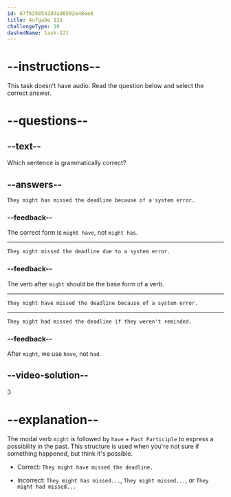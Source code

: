 ```yaml
---
id: 67f6250542ddad0502e48ee8
title: Aufgabe 121
challengeType: 19
dashedName: task-121
---
```


# --instructions--

This task doesn't have audio. Read the question below and select the correct answer.

# --questions--

## --text--

Which sentence is grammatically correct?

## --answers--

`They might has missed the deadline because of a system error.`

### --feedback--

The correct form is `might have`, not `might has`.

---

`They might missed the deadline due to a system error.`

### --feedback--

The verb after `might` should be the base form of a verb.

---

`They might have missed the deadline because of a system error.`

---

`They might had missed the deadline if they weren't reminded.`

### --feedback--

After `might`, we use `have`, not `had`.

## --video-solution--

3

# --explanation--

The modal verb `might` is followed by `have` + `Past Participle` to express a possibility in the past. This structure is used when you're not sure if something happened, but think it's possible.

- Correct: `They might have missed the deadline.`

- Incorrect: `They might has missed...`, `They might missed...`, or `They might had missed...`
